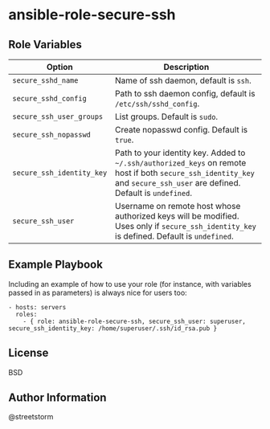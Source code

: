 ansible-role-secure-ssh
=========

Role Variables
--------------

Option | Description
--- | ---
`secure_sshd_name` | Name of ssh daemon, default is `ssh`.
`secure_sshd_config` | Path to ssh daemon config, default is `/etc/ssh/sshd_config`.
`secure_ssh_user_groups` | List groups. Default is `sudo`.
`secure_ssh_nopasswd` | Create nopasswd config. Default is `true`.
`secure_ssh_identity_key` | Path to your identity key. Added to `~/.ssh/authorized_keys` on remote host if both `secure_ssh_identity_key` and `secure_ssh_user` are defined. Default is `undefined`.
`secure_ssh_user` | Username on remote host whose authorized keys will be modified. Uses only if `secure_ssh_identity_key` is defined. Default is `undefined`.

Example Playbook
----------------

Including an example of how to use your role (for instance, with variables
passed in as parameters) is always nice for users too:

    - hosts: servers
      roles:
        - { role: ansible-role-secure-ssh, secure_ssh_user: superuser, secure_ssh_identity_key: /home/superuser/.ssh/id_rsa.pub }

License
-------

BSD

Author Information
------------------

@streetstorm
